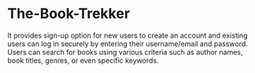 # The-Book-Trekker

It provides sign-up option for new users to create an account and existing users can log in securely by entering their username/email and password.
Users can search for books using various criteria such as author names, book titles, genres, or even specific keywords.
